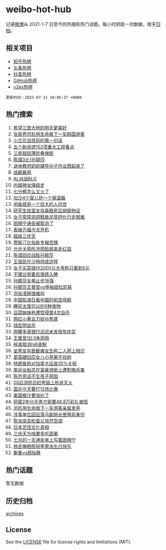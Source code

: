 # weibo-hot-hub

记录[微博](https://www.weibo.com)从 2021-1-7 日至今的热搜和热门话题。每小时抓取一次数据，按天[归档](archives)。

## 相关项目

- [知乎热榜](https://github.com/snaildev/zhihu-hot-hub)
- [头条热榜](https://github.com/snaildev/toutiao-hot-hub)
- [抖音热榜](https://github.com/snaildev/douyin-hot-hub)
- [GitHub热榜](https://github.com/snaildev/github-hot-hub)
- [v2ex热榜](https://github.com/snaildev/v2ex-hot-hub)


`更新时间：2025-07-11 10:05:37 +0800`

## 热门搜索

1. [希望三晋大地的明天更美好](https://m.weibo.cn/search?containerid=100103type%3D1%26t%3D10%26q%3D%23%E5%B8%8C%E6%9C%9B%E4%B8%89%E6%99%8B%E5%A4%A7%E5%9C%B0%E7%9A%84%E6%98%8E%E5%A4%A9%E6%9B%B4%E7%BE%8E%E5%A5%BD%23&stream_entry_id=51&isnewpage=1&extparam=seat%3D1%26c_type%3D51%26q%3D%2523%25E5%25B8%258C%25E6%259C%259B%25E4%25B8%2589%25E6%2599%258B%25E5%25A4%25A7%25E5%259C%25B0%25E7%259A%2584%25E6%2598%258E%25E5%25A4%25A9%25E6%259B%25B4%25E7%25BE%258E%25E5%25A5%25BD%2523%26cate%3D10103%26pos%3D0%26dgr%3D0%26filter_type%3Drealtimehot%26stream_entry_id%3D51%26display_time%3D1752199536%26pre_seqid%3D175219953662600561124)
1. [张家界司机用生命救下一车韩国游客](https://m.weibo.cn/search?containerid=100103type%3D1%26t%3D10%26q%3D%23%E5%BC%A0%E5%AE%B6%E7%95%8C%E5%8F%B8%E6%9C%BA%E7%94%A8%E7%94%9F%E5%91%BD%E6%95%91%E4%B8%8B%E4%B8%80%E8%BD%A6%E9%9F%A9%E5%9B%BD%E6%B8%B8%E5%AE%A2%23&stream_entry_id=31&isnewpage=1&extparam=seat%3D1%26c_type%3D31%26band_rank%3D1%26cate%3D5001%26flag%3D2%26q%3D%2523%25E5%25BC%25A0%25E5%25AE%25B6%25E7%2595%258C%25E5%258F%25B8%25E6%259C%25BA%25E7%2594%25A8%25E7%2594%259F%25E5%2591%25BD%25E6%2595%2591%25E4%25B8%258B%25E4%25B8%2580%25E8%25BD%25A6%25E9%259F%25A9%25E5%259B%25BD%25E6%25B8%25B8%25E5%25AE%25A2%2523%26lcate%3D5001%26dgr%3D0%26pos%3D0%26stream_entry_id%3D31%26filter_type%3Drealtimehot%26realpos%3D1%26display_time%3D1752199536%26pre_seqid%3D175219953662600561124)
1. [小兰花自戕前的第一句话](https://m.weibo.cn/search?containerid=100103type%3D1%26t%3D10%26q%3D%23%E5%B0%8F%E5%85%B0%E8%8A%B1%E8%87%AA%E6%88%95%E5%89%8D%E7%9A%84%E7%AC%AC%E4%B8%80%E5%8F%A5%E8%AF%9D%23&stream_entry_id=31&isnewpage=1&extparam=seat%3D1%26c_type%3D31%26band_rank%3D2%26cate%3D5001%26flag%3D1%26q%3D%2523%25E5%25B0%258F%25E5%2585%25B0%25E8%258A%25B1%25E8%2587%25AA%25E6%2588%2595%25E5%2589%258D%25E7%259A%2584%25E7%25AC%25AC%25E4%25B8%2580%25E5%258F%25A5%25E8%25AF%259D%2523%26lcate%3D5001%26dgr%3D0%26pos%3D1%26stream_entry_id%3D31%26filter_type%3Drealtimehot%26realpos%3D2%26display_time%3D1752199536%26pre_seqid%3D175219953662600561124)
1. [五个新说透102项重大工程看点](https://m.weibo.cn/search?containerid=100103type%3D1%26t%3D10%26q%3D%23%E4%BA%94%E4%B8%AA%E6%96%B0%E8%AF%B4%E9%80%8F102%E9%A1%B9%E9%87%8D%E5%A4%A7%E5%B7%A5%E7%A8%8B%E7%9C%8B%E7%82%B9%23&stream_entry_id=31&isnewpage=1&extparam=seat%3D1%26c_type%3D31%26band_rank%3D3%26cate%3D5001%26flag%3D0%26q%3D%2523%25E4%25BA%2594%25E4%25B8%25AA%25E6%2596%25B0%25E8%25AF%25B4%25E9%2580%258F102%25E9%25A1%25B9%25E9%2587%258D%25E5%25A4%25A7%25E5%25B7%25A5%25E7%25A8%258B%25E7%259C%258B%25E7%2582%25B9%2523%26lcate%3D5001%26dgr%3D0%26pos%3D2%26stream_entry_id%3D31%26filter_type%3Drealtimehot%26realpos%3D3%26display_time%3D1752199536%26pre_seqid%3D175219953662600561124)
1. [三星超轻薄折叠旗舰](https://m.weibo.cn/search?containerid=100103type%3D1%26t%3D296%26q%3D%23%E6%B2%B7%E9%92%B8%E5%8F%81%E7%85%8B%23&hide_search_bar=1&replace_title=+)
1. [陈熠3比1孙颖莎](https://m.weibo.cn/search?containerid=100103type%3D1%26t%3D10%26q%3D%23%E9%99%88%E7%86%A03%E6%AF%941%E5%AD%99%E9%A2%96%E8%8E%8E%23&stream_entry_id=31&isnewpage=1&extparam=seat%3D1%26c_type%3D31%26band_rank%3D4%26cate%3D5001%26flag%3D0%26q%3D%2523%25E9%2599%2588%25E7%2586%25A03%25E6%25AF%25941%25E5%25AD%2599%25E9%25A2%2596%25E8%258E%258E%2523%26lcate%3D5001%26dgr%3D0%26pos%3D4%26stream_entry_id%3D31%26filter_type%3Drealtimehot%26realpos%3D4%26display_time%3D1752199536%26pre_seqid%3D175219953662600561124)
1. [退休教师奶奶辅导孙子作业燃起来了](https://m.weibo.cn/search?containerid=100103type%3D1%26t%3D10%26q%3D%23%E9%80%80%E4%BC%91%E6%95%99%E5%B8%88%E5%A5%B6%E5%A5%B6%E8%BE%85%E5%AF%BC%E5%AD%99%E5%AD%90%E4%BD%9C%E4%B8%9A%E7%87%83%E8%B5%B7%E6%9D%A5%E4%BA%86%23&stream_entry_id=31&isnewpage=1&extparam=seat%3D1%26c_type%3D31%26band_rank%3D5%26cate%3D5001%26flag%3D0%26q%3D%2523%25E9%2580%2580%25E4%25BC%2591%25E6%2595%2599%25E5%25B8%2588%25E5%25A5%25B6%25E5%25A5%25B6%25E8%25BE%2585%25E5%25AF%25BC%25E5%25AD%2599%25E5%25AD%2590%25E4%25BD%259C%25E4%25B8%259A%25E7%2587%2583%25E8%25B5%25B7%25E6%259D%25A5%25E4%25BA%2586%2523%26lcate%3D5001%26dgr%3D0%26pos%3D5%26stream_entry_id%3D31%26filter_type%3Drealtimehot%26realpos%3D5%26display_time%3D1752199536%26pre_seqid%3D175219953662600561124)
1. [成都暴雨](https://m.weibo.cn/search?containerid=100103type%3D1%26t%3D10%26q%3D%E6%88%90%E9%83%BD%E6%9A%B4%E9%9B%A8&stream_entry_id=31&isnewpage=1&extparam=seat%3D1%26c_type%3D31%26band_rank%3D6%26cate%3D5001%26flag%3D1%26q%3D%25E6%2588%2590%25E9%2583%25BD%25E6%259A%25B4%25E9%259B%25A8%26lcate%3D5001%26dgr%3D0%26pos%3D6%26stream_entry_id%3D31%26filter_type%3Drealtimehot%26realpos%3D6%26display_time%3D1752199536%26pre_seqid%3D175219953662600561124)
1. [AL对战BLG](https://m.weibo.cn/search?containerid=100103type%3D1%26t%3D10%26q%3D%23AL%E5%AF%B9%E6%88%98BLG%23&stream_entry_id=31&isnewpage=1&extparam=seat%3D1%26c_type%3D31%26band_rank%3D7%26cate%3D5001%26flag%3D1%26q%3D%2523AL%25E5%25AF%25B9%25E6%2588%2598BLG%2523%26lcate%3D5001%26dgr%3D0%26pos%3D7%26stream_entry_id%3D31%26filter_type%3Drealtimehot%26realpos%3D7%26display_time%3D1752199536%26pre_seqid%3D175219953662600561124)
1. [内娱神女降级史](https://m.weibo.cn/search?containerid=100103type%3D1%26t%3D10%26q%3D%E5%86%85%E5%A8%B1%E7%A5%9E%E5%A5%B3%E9%99%8D%E7%BA%A7%E5%8F%B2&stream_entry_id=31&isnewpage=1&extparam=seat%3D1%26c_type%3D31%26band_rank%3D8%26cate%3D5001%26flag%3D2%26q%3D%25E5%2586%2585%25E5%25A8%25B1%25E7%25A5%259E%25E5%25A5%25B3%25E9%2599%258D%25E7%25BA%25A7%25E5%258F%25B2%26lcate%3D5001%26dgr%3D0%26pos%3D8%26stream_entry_id%3D31%26filter_type%3Drealtimehot%26realpos%3D8%26display_time%3D1752199536%26pre_seqid%3D175219953662600561124)
1. [七分裤怎么又火了](https://m.weibo.cn/search?containerid=100103type%3D1%26t%3D10%26q%3D%23%E4%B8%83%E5%88%86%E8%A3%A4%E6%80%8E%E4%B9%88%E5%8F%88%E7%81%AB%E4%BA%86%23&stream_entry_id=31&isnewpage=1&extparam=seat%3D1%26c_type%3D31%26band_rank%3D9%26cate%3D5001%26flag%3D0%26q%3D%2523%25E4%25B8%2583%25E5%2588%2586%25E8%25A3%25A4%25E6%2580%258E%25E4%25B9%2588%25E5%258F%2588%25E7%2581%25AB%25E4%25BA%2586%2523%26lcate%3D5001%26dgr%3D0%26pos%3D9%26stream_entry_id%3D31%26filter_type%3Drealtimehot%26realpos%3D9%26display_time%3D1752199536%26pre_seqid%3D175219953662600561124)
1. [加沙4个婴儿挤一个保温箱](https://m.weibo.cn/search?containerid=100103type%3D1%26t%3D10%26q%3D%23%E5%8A%A0%E6%B2%994%E4%B8%AA%E5%A9%B4%E5%84%BF%E6%8C%A4%E4%B8%80%E4%B8%AA%E4%BF%9D%E6%B8%A9%E7%AE%B1%23&stream_entry_id=31&isnewpage=1&extparam=seat%3D1%26c_type%3D31%26band_rank%3D10%26cate%3D5001%26flag%3D1%26q%3D%2523%25E5%258A%25A0%25E6%25B2%25994%25E4%25B8%25AA%25E5%25A9%25B4%25E5%2584%25BF%25E6%258C%25A4%25E4%25B8%2580%25E4%25B8%25AA%25E4%25BF%259D%25E6%25B8%25A9%25E7%25AE%25B1%2523%26lcate%3D5001%26dgr%3D0%26pos%3D10%26stream_entry_id%3D31%26filter_type%3Drealtimehot%26realpos%3D10%26display_time%3D1752199536%26pre_seqid%3D175219953662600561124)
1. [闲鱼就是一个巨大的人间世](https://m.weibo.cn/search?containerid=100103type%3D1%26t%3D10%26q%3D%E9%97%B2%E9%B1%BC%E5%B0%B1%E6%98%AF%E4%B8%80%E4%B8%AA%E5%B7%A8%E5%A4%A7%E7%9A%84%E4%BA%BA%E9%97%B4%E4%B8%96&stream_entry_id=31&isnewpage=1&extparam=seat%3D1%26c_type%3D31%26band_rank%3D11%26cate%3D5001%26flag%3D2%26q%3D%25E9%2597%25B2%25E9%25B1%25BC%25E5%25B0%25B1%25E6%2598%25AF%25E4%25B8%2580%25E4%25B8%25AA%25E5%25B7%25A8%25E5%25A4%25A7%25E7%259A%2584%25E4%25BA%25BA%25E9%2597%25B4%25E4%25B8%2596%26lcate%3D5001%26dgr%3D0%26pos%3D11%26stream_entry_id%3D31%26filter_type%3Drealtimehot%26realpos%3D11%26display_time%3D1752199536%26pre_seqid%3D175219953662600561124)
1. [研究生给室友投毒致死后销毁物证](https://m.weibo.cn/search?containerid=100103type%3D1%26t%3D10%26q%3D%23%E7%A0%94%E7%A9%B6%E7%94%9F%E7%BB%99%E5%AE%A4%E5%8F%8B%E6%8A%95%E6%AF%92%E8%87%B4%E6%AD%BB%E5%90%8E%E9%94%80%E6%AF%81%E7%89%A9%E8%AF%81%23&stream_entry_id=31&isnewpage=1&extparam=seat%3D1%26c_type%3D31%26band_rank%3D12%26cate%3D5001%26flag%3D0%26q%3D%2523%25E7%25A0%2594%25E7%25A9%25B6%25E7%2594%259F%25E7%25BB%2599%25E5%25AE%25A4%25E5%258F%258B%25E6%258A%2595%25E6%25AF%2592%25E8%2587%25B4%25E6%25AD%25BB%25E5%2590%258E%25E9%2594%2580%25E6%25AF%2581%25E7%2589%25A9%25E8%25AF%2581%2523%26lcate%3D5001%26dgr%3D0%26pos%3D12%26stream_entry_id%3D31%26filter_type%3Drealtimehot%26realpos%3D12%26display_time%3D1752199536%26pre_seqid%3D175219953662600561124)
1. [女子常穿洞洞鞋致足底钙化行走困难](https://m.weibo.cn/search?containerid=100103type%3D1%26t%3D10%26q%3D%23%E5%A5%B3%E5%AD%90%E5%B8%B8%E7%A9%BF%E6%B4%9E%E6%B4%9E%E9%9E%8B%E8%87%B4%E8%B6%B3%E5%BA%95%E9%92%99%E5%8C%96%E8%A1%8C%E8%B5%B0%E5%9B%B0%E9%9A%BE%23&stream_entry_id=31&isnewpage=1&extparam=seat%3D1%26c_type%3D31%26band_rank%3D13%26cate%3D5001%26flag%3D0%26q%3D%2523%25E5%25A5%25B3%25E5%25AD%2590%25E5%25B8%25B8%25E7%25A9%25BF%25E6%25B4%259E%25E6%25B4%259E%25E9%259E%258B%25E8%2587%25B4%25E8%25B6%25B3%25E5%25BA%2595%25E9%2592%2599%25E5%258C%2596%25E8%25A1%258C%25E8%25B5%25B0%25E5%259B%25B0%25E9%259A%25BE%2523%26lcate%3D5001%26dgr%3D0%26pos%3D13%26stream_entry_id%3D31%26filter_type%3Drealtimehot%26realpos%3D13%26display_time%3D1752199536%26pre_seqid%3D175219953662600561124)
1. [田栩宁通告被取消了](https://m.weibo.cn/search?containerid=100103type%3D1%26t%3D10%26q%3D%23%E7%94%B0%E6%A0%A9%E5%AE%81%E9%80%9A%E5%91%8A%E8%A2%AB%E5%8F%96%E6%B6%88%E4%BA%86%23&stream_entry_id=31&isnewpage=1&extparam=seat%3D1%26c_type%3D31%26band_rank%3D14%26cate%3D5001%26flag%3D0%26q%3D%2523%25E7%2594%25B0%25E6%25A0%25A9%25E5%25AE%2581%25E9%2580%259A%25E5%2591%258A%25E8%25A2%25AB%25E5%258F%2596%25E6%25B6%2588%25E4%25BA%2586%2523%26lcate%3D5001%26dgr%3D0%26pos%3D14%26stream_entry_id%3D31%26filter_type%3Drealtimehot%26realpos%3D14%26display_time%3D1752199536%26pre_seqid%3D175219953662600561124)
1. [表妹万福今天开机](https://m.weibo.cn/search?containerid=100103type%3D1%26t%3D10%26q%3D%23%E8%A1%A8%E5%A6%B9%E4%B8%87%E7%A6%8F%E4%BB%8A%E5%A4%A9%E5%BC%80%E6%9C%BA%23&stream_entry_id=31&isnewpage=1&extparam=seat%3D1%26c_type%3D31%26band_rank%3D15%26cate%3D5001%26flag%3D1%26q%3D%2523%25E8%25A1%25A8%25E5%25A6%25B9%25E4%25B8%2587%25E7%25A6%258F%25E4%25BB%258A%25E5%25A4%25A9%25E5%25BC%2580%25E6%259C%25BA%2523%26lcate%3D5001%26dgr%3D0%26pos%3D15%26stream_entry_id%3D31%26filter_type%3Drealtimehot%26realpos%3D15%26display_time%3D1752199536%26pre_seqid%3D175219953662600561124)
1. [超级三伏天](https://m.weibo.cn/search?containerid=100103type%3D1%26t%3D10%26q%3D%E8%B6%85%E7%BA%A7%E4%B8%89%E4%BC%8F%E5%A4%A9&stream_entry_id=31&isnewpage=1&extparam=seat%3D1%26c_type%3D31%26band_rank%3D16%26cate%3D5001%26flag%3D0%26q%3D%25E8%25B6%2585%25E7%25BA%25A7%25E4%25B8%2589%25E4%25BC%258F%25E5%25A4%25A9%26lcate%3D5001%26dgr%3D0%26pos%3D16%26stream_entry_id%3D31%26filter_type%3Drealtimehot%26realpos%3D16%26display_time%3D1752199536%26pre_seqid%3D175219953662600561124)
1. [贾斯汀比伯新专辑空降](https://m.weibo.cn/search?containerid=100103type%3D1%26t%3D10%26q%3D%23%E8%B4%BE%E6%96%AF%E6%B1%80%E6%AF%94%E4%BC%AF%E6%96%B0%E4%B8%93%E8%BE%91%E7%A9%BA%E9%99%8D%23&stream_entry_id=31&isnewpage=1&extparam=seat%3D1%26c_type%3D31%26band_rank%3D17%26cate%3D5001%26flag%3D1%26q%3D%2523%25E8%25B4%25BE%25E6%2596%25AF%25E6%25B1%2580%25E6%25AF%2594%25E4%25BC%25AF%25E6%2596%25B0%25E4%25B8%2593%25E8%25BE%2591%25E7%25A9%25BA%25E9%2599%258D%2523%26lcate%3D5001%26dgr%3D0%26pos%3D17%26stream_entry_id%3D31%26filter_type%3Drealtimehot%26realpos%3D17%26display_time%3D1752199536%26pre_seqid%3D175219953662600561124)
1. [允许关晓彤洗把脸就来走红毯](https://m.weibo.cn/search?containerid=100103type%3D1%26t%3D10%26q%3D%E5%85%81%E8%AE%B8%E5%85%B3%E6%99%93%E5%BD%A4%E6%B4%97%E6%8A%8A%E8%84%B8%E5%B0%B1%E6%9D%A5%E8%B5%B0%E7%BA%A2%E6%AF%AF&stream_entry_id=31&isnewpage=1&extparam=seat%3D1%26c_type%3D31%26band_rank%3D18%26cate%3D5001%26flag%3D2%26q%3D%25E5%2585%2581%25E8%25AE%25B8%25E5%2585%25B3%25E6%2599%2593%25E5%25BD%25A4%25E6%25B4%2597%25E6%258A%258A%25E8%2584%25B8%25E5%25B0%25B1%25E6%259D%25A5%25E8%25B5%25B0%25E7%25BA%25A2%25E6%25AF%25AF%26lcate%3D5001%26dgr%3D0%26pos%3D18%26stream_entry_id%3D31%26filter_type%3Drealtimehot%26realpos%3D18%26display_time%3D1752199536%26pre_seqid%3D175219953662600561124)
1. [陈熠回应战胜孙颖莎](https://m.weibo.cn/search?containerid=100103type%3D1%26t%3D10%26q%3D%23%E9%99%88%E7%86%A0%E5%9B%9E%E5%BA%94%E6%88%98%E8%83%9C%E5%AD%99%E9%A2%96%E8%8E%8E%23&stream_entry_id=31&isnewpage=1&extparam=seat%3D1%26c_type%3D31%26band_rank%3D19%26cate%3D5001%26flag%3D0%26q%3D%2523%25E9%2599%2588%25E7%2586%25A0%25E5%259B%259E%25E5%25BA%2594%25E6%2588%2598%25E8%2583%259C%25E5%25AD%2599%25E9%25A2%2596%25E8%258E%258E%2523%26lcate%3D5001%26dgr%3D0%26pos%3D19%26stream_entry_id%3D31%26filter_type%3Drealtimehot%26realpos%3D19%26display_time%3D1752199536%26pre_seqid%3D175219953662600561124)
1. [王俊凯在沙特帅成这样](https://m.weibo.cn/search?containerid=100103type%3D1%26t%3D10%26q%3D%23%E7%8E%8B%E4%BF%8A%E5%87%AF%E5%9C%A8%E6%B2%99%E7%89%B9%E5%B8%85%E6%88%90%E8%BF%99%E6%A0%B7%23&stream_entry_id=31&isnewpage=1&extparam=seat%3D1%26c_type%3D31%26band_rank%3D20%26cate%3D5001%26flag%3D1%26q%3D%2523%25E7%258E%258B%25E4%25BF%258A%25E5%2587%25AF%25E5%259C%25A8%25E6%25B2%2599%25E7%2589%25B9%25E5%25B8%2585%25E6%2588%2590%25E8%25BF%2599%25E6%25A0%25B7%2523%26lcate%3D5001%26dgr%3D0%26pos%3D20%26stream_entry_id%3D31%26filter_type%3Drealtimehot%26realpos%3D20%26display_time%3D1752199536%26pre_seqid%3D175219953662600561124)
1. [女子买菜错付2000元大爷称只看到5元](https://m.weibo.cn/search?containerid=100103type%3D1%26t%3D10%26q%3D%23%E5%A5%B3%E5%AD%90%E4%B9%B0%E8%8F%9C%E9%94%99%E4%BB%982000%E5%85%83%E5%A4%A7%E7%88%B7%E7%A7%B0%E5%8F%AA%E7%9C%8B%E5%88%B05%E5%85%83%23&stream_entry_id=31&isnewpage=1&extparam=seat%3D1%26c_type%3D31%26band_rank%3D21%26cate%3D5001%26flag%3D1%26q%3D%2523%25E5%25A5%25B3%25E5%25AD%2590%25E4%25B9%25B0%25E8%258F%259C%25E9%2594%2599%25E4%25BB%25982000%25E5%2585%2583%25E5%25A4%25A7%25E7%2588%25B7%25E7%25A7%25B0%25E5%258F%25AA%25E7%259C%258B%25E5%2588%25B05%25E5%2585%2583%2523%26lcate%3D5001%26dgr%3D0%26pos%3D21%26stream_entry_id%3D31%26filter_type%3Drealtimehot%26realpos%3D21%26display_time%3D1752199536%26pre_seqid%3D175219953662600561124)
1. [不建议带着饥饿感入睡](https://m.weibo.cn/search?containerid=100103type%3D1%26t%3D10%26q%3D%E4%B8%8D%E5%BB%BA%E8%AE%AE%E5%B8%A6%E7%9D%80%E9%A5%A5%E9%A5%BF%E6%84%9F%E5%85%A5%E7%9D%A1&stream_entry_id=31&isnewpage=1&extparam=seat%3D1%26c_type%3D31%26band_rank%3D22%26cate%3D5001%26flag%3D0%26q%3D%25E4%25B8%258D%25E5%25BB%25BA%25E8%25AE%25AE%25E5%25B8%25A6%25E7%259D%2580%25E9%25A5%25A5%25E9%25A5%25BF%25E6%2584%259F%25E5%2585%25A5%25E7%259D%25A1%26lcate%3D5001%26dgr%3D0%26pos%3D22%26stream_entry_id%3D31%26filter_type%3Drealtimehot%26realpos%3D22%26display_time%3D1752199536%26pre_seqid%3D175219953662600561124)
1. [孙颖莎女单止步16强](https://m.weibo.cn/search?containerid=100103type%3D1%26t%3D10%26q%3D%23%E5%AD%99%E9%A2%96%E8%8E%8E%E5%A5%B3%E5%8D%95%E6%AD%A2%E6%AD%A516%E5%BC%BA%23&stream_entry_id=31&isnewpage=1&extparam=seat%3D1%26c_type%3D31%26band_rank%3D23%26cate%3D5001%26flag%3D0%26q%3D%2523%25E5%25AD%2599%25E9%25A2%2596%25E8%258E%258E%25E5%25A5%25B3%25E5%258D%2595%25E6%25AD%25A2%25E6%25AD%25A516%25E5%25BC%25BA%2523%26lcate%3D5001%26dgr%3D0%26pos%3D23%26stream_entry_id%3D31%26filter_type%3Drealtimehot%26realpos%3D23%26display_time%3D1752199536%26pre_seqid%3D175219953662600561124)
1. [孙颖莎王曼昱vs申裕斌杜凯琹](https://m.weibo.cn/search?containerid=100103type%3D1%26t%3D10%26q%3D%23%E5%AD%99%E9%A2%96%E8%8E%8E%E7%8E%8B%E6%9B%BC%E6%98%B1vs%E7%94%B3%E8%A3%95%E6%96%8C%E6%9D%9C%E5%87%AF%E7%90%B9%23&stream_entry_id=31&isnewpage=1&extparam=seat%3D1%26c_type%3D31%26band_rank%3D24%26cate%3D5001%26flag%3D1%26q%3D%2523%25E5%25AD%2599%25E9%25A2%2596%25E8%258E%258E%25E7%258E%258B%25E6%259B%25BC%25E6%2598%25B1vs%25E7%2594%25B3%25E8%25A3%2595%25E6%2596%258C%25E6%259D%259C%25E5%2587%25AF%25E7%2590%25B9%2523%26lcate%3D5001%26dgr%3D0%26pos%3D24%26stream_entry_id%3D31%26filter_type%3Drealtimehot%26realpos%3D24%26display_time%3D1752199536%26pre_seqid%3D175219953662600561124)
1. [泡张凌赫很难吗](https://m.weibo.cn/search?containerid=100103type%3D1%26t%3D10%26q%3D%E6%B3%A1%E5%BC%A0%E5%87%8C%E8%B5%AB%E5%BE%88%E9%9A%BE%E5%90%97&stream_entry_id=31&isnewpage=1&extparam=seat%3D1%26c_type%3D31%26band_rank%3D25%26cate%3D5001%26flag%3D1%26q%3D%25E6%25B3%25A1%25E5%25BC%25A0%25E5%2587%258C%25E8%25B5%25AB%25E5%25BE%2588%25E9%259A%25BE%25E5%2590%2597%26lcate%3D5001%26dgr%3D0%26pos%3D25%26stream_entry_id%3D31%26filter_type%3Drealtimehot%26realpos%3D25%26display_time%3D1752199536%26pre_seqid%3D175219953662600561124)
1. [中国航海日看中国的航空母舰](https://m.weibo.cn/search?containerid=100103type%3D1%26t%3D10%26q%3D%23%E4%B8%AD%E5%9B%BD%E8%88%AA%E6%B5%B7%E6%97%A5%E7%9C%8B%E4%B8%AD%E5%9B%BD%E7%9A%84%E8%88%AA%E7%A9%BA%E6%AF%8D%E8%88%B0%23&stream_entry_id=31&isnewpage=1&extparam=seat%3D1%26c_type%3D31%26band_rank%3D26%26cate%3D5001%26flag%3D1%26q%3D%2523%25E4%25B8%25AD%25E5%259B%25BD%25E8%2588%25AA%25E6%25B5%25B7%25E6%2597%25A5%25E7%259C%258B%25E4%25B8%25AD%25E5%259B%25BD%25E7%259A%2584%25E8%2588%25AA%25E7%25A9%25BA%25E6%25AF%258D%25E8%2588%25B0%2523%26lcate%3D5001%26dgr%3D0%26pos%3D26%26stream_entry_id%3D31%26filter_type%3Drealtimehot%26realpos%3D26%26display_time%3D1752199536%26pre_seqid%3D175219953662600561124)
1. [睡前太饿可以吃6种食物](https://m.weibo.cn/search?containerid=100103type%3D1%26t%3D10%26q%3D%23%E7%9D%A1%E5%89%8D%E5%A4%AA%E9%A5%BF%E5%8F%AF%E4%BB%A5%E5%90%836%E7%A7%8D%E9%A3%9F%E7%89%A9%23&stream_entry_id=31&isnewpage=1&extparam=seat%3D1%26c_type%3D31%26band_rank%3D27%26cate%3D5001%26flag%3D1%26q%3D%2523%25E7%259D%25A1%25E5%2589%258D%25E5%25A4%25AA%25E9%25A5%25BF%25E5%258F%25AF%25E4%25BB%25A5%25E5%2590%25836%25E7%25A7%258D%25E9%25A3%259F%25E7%2589%25A9%2523%26lcate%3D5001%26dgr%3D0%26pos%3D27%26stream_entry_id%3D31%26filter_type%3Drealtimehot%26realpos%3D27%26display_time%3D1752199536%26pre_seqid%3D175219953662600561124)
1. [豆腐妹妹称遭性侵曾4次自杀](https://m.weibo.cn/search?containerid=100103type%3D1%26t%3D10%26q%3D%23%E8%B1%86%E8%85%90%E5%A6%B9%E5%A6%B9%E7%A7%B0%E9%81%AD%E6%80%A7%E4%BE%B5%E6%9B%BE4%E6%AC%A1%E8%87%AA%E6%9D%80%23&stream_entry_id=31&isnewpage=1&extparam=seat%3D1%26c_type%3D31%26band_rank%3D28%26cate%3D5001%26flag%3D0%26q%3D%2523%25E8%25B1%2586%25E8%2585%2590%25E5%25A6%25B9%25E5%25A6%25B9%25E7%25A7%25B0%25E9%2581%25AD%25E6%2580%25A7%25E4%25BE%25B5%25E6%259B%25BE4%25E6%25AC%25A1%25E8%2587%25AA%25E6%259D%2580%2523%26lcate%3D5001%26dgr%3D0%26pos%3D28%26stream_entry_id%3D31%26filter_type%3Drealtimehot%26realpos%3D28%26display_time%3D1752199536%26pre_seqid%3D175219953662600561124)
1. [网红小黄豆力挺孙恩盛](https://m.weibo.cn/search?containerid=100103type%3D1%26t%3D10%26q%3D%23%E7%BD%91%E7%BA%A2%E5%B0%8F%E9%BB%84%E8%B1%86%E5%8A%9B%E6%8C%BA%E5%AD%99%E6%81%A9%E7%9B%9B%23&stream_entry_id=31&isnewpage=1&extparam=seat%3D1%26c_type%3D31%26band_rank%3D29%26cate%3D5001%26flag%3D1%26q%3D%2523%25E7%25BD%2591%25E7%25BA%25A2%25E5%25B0%258F%25E9%25BB%2584%25E8%25B1%2586%25E5%258A%259B%25E6%258C%25BA%25E5%25AD%2599%25E6%2581%25A9%25E7%259B%259B%2523%26lcate%3D5001%26dgr%3D0%26pos%3D29%26stream_entry_id%3D31%26filter_type%3Drealtimehot%26realpos%3D29%26display_time%3D1752199536%26pre_seqid%3D175219953662600561124)
1. [钱宏明自杀](https://m.weibo.cn/search?containerid=100103type%3D1%26t%3D10%26q%3D%E9%92%B1%E5%AE%8F%E6%98%8E%E8%87%AA%E6%9D%80&stream_entry_id=31&isnewpage=1&extparam=seat%3D1%26c_type%3D31%26band_rank%3D30%26cate%3D5001%26flag%3D0%26q%3D%25E9%2592%25B1%25E5%25AE%258F%25E6%2598%258E%25E8%2587%25AA%25E6%259D%2580%26lcate%3D5001%26dgr%3D0%26pos%3D30%26stream_entry_id%3D31%26filter_type%3Drealtimehot%26realpos%3D30%26display_time%3D1752199536%26pre_seqid%3D175219953662600561124)
1. [网曝多家银行迟迟未发放年终奖](https://m.weibo.cn/search?containerid=100103type%3D1%26t%3D10%26q%3D%23%E7%BD%91%E6%9B%9D%E5%A4%9A%E5%AE%B6%E9%93%B6%E8%A1%8C%E8%BF%9F%E8%BF%9F%E6%9C%AA%E5%8F%91%E6%94%BE%E5%B9%B4%E7%BB%88%E5%A5%96%23&stream_entry_id=31&isnewpage=1&extparam=seat%3D1%26c_type%3D31%26band_rank%3D31%26cate%3D5001%26flag%3D1%26q%3D%2523%25E7%25BD%2591%25E6%259B%259D%25E5%25A4%259A%25E5%25AE%25B6%25E9%2593%25B6%25E8%25A1%258C%25E8%25BF%259F%25E8%25BF%259F%25E6%259C%25AA%25E5%258F%2591%25E6%2594%25BE%25E5%25B9%25B4%25E7%25BB%2588%25E5%25A5%2596%2523%26lcate%3D5001%26dgr%3D0%26pos%3D31%26stream_entry_id%3D31%26filter_type%3Drealtimehot%26realpos%3D31%26display_time%3D1752199536%26pre_seqid%3D175219953662600561124)
1. [王曼昱1比3朱雨玲](https://m.weibo.cn/search?containerid=100103type%3D1%26t%3D10%26q%3D%23%E7%8E%8B%E6%9B%BC%E6%98%B11%E6%AF%943%E6%9C%B1%E9%9B%A8%E7%8E%B2%23&stream_entry_id=31&isnewpage=1&extparam=seat%3D1%26c_type%3D31%26band_rank%3D32%26cate%3D5001%26flag%3D0%26q%3D%2523%25E7%258E%258B%25E6%259B%25BC%25E6%2598%25B11%25E6%25AF%25943%25E6%259C%25B1%25E9%259B%25A8%25E7%258E%25B2%2523%26lcate%3D5001%26dgr%3D0%26pos%3D32%26stream_entry_id%3D31%26filter_type%3Drealtimehot%26realpos%3D32%26display_time%3D1752199536%26pre_seqid%3D175219953662600561124)
1. [梓渝取消hi6录制](https://m.weibo.cn/search?containerid=100103type%3D1%26t%3D10%26q%3D%23%E6%A2%93%E6%B8%9D%E5%8F%96%E6%B6%88hi6%E5%BD%95%E5%88%B6%23&stream_entry_id=31&isnewpage=1&extparam=seat%3D1%26c_type%3D31%26band_rank%3D33%26cate%3D5001%26flag%3D0%26q%3D%2523%25E6%25A2%2593%25E6%25B8%259D%25E5%258F%2596%25E6%25B6%2588hi6%25E5%25BD%2595%25E5%2588%25B6%2523%26lcate%3D5001%26dgr%3D0%26pos%3D33%26stream_entry_id%3D31%26filter_type%3Drealtimehot%26realpos%3D33%26display_time%3D1752199536%26pre_seqid%3D175219953662600561124)
1. [坐男友车致截瘫女生称二人网上相识](https://m.weibo.cn/search?containerid=100103type%3D1%26t%3D10%26q%3D%23%E5%9D%90%E7%94%B7%E5%8F%8B%E8%BD%A6%E8%87%B4%E6%88%AA%E7%98%AB%E5%A5%B3%E7%94%9F%E7%A7%B0%E4%BA%8C%E4%BA%BA%E7%BD%91%E4%B8%8A%E7%9B%B8%E8%AF%86%23&stream_entry_id=31&isnewpage=1&extparam=seat%3D1%26c_type%3D31%26band_rank%3D34%26cate%3D5001%26flag%3D1%26q%3D%2523%25E5%259D%2590%25E7%2594%25B7%25E5%258F%258B%25E8%25BD%25A6%25E8%2587%25B4%25E6%2588%25AA%25E7%2598%25AB%25E5%25A5%25B3%25E7%2594%259F%25E7%25A7%25B0%25E4%25BA%258C%25E4%25BA%25BA%25E7%25BD%2591%25E4%25B8%258A%25E7%259B%25B8%25E8%25AF%2586%2523%26lcate%3D5001%26dgr%3D0%26pos%3D34%26stream_entry_id%3D31%26filter_type%3Drealtimehot%26realpos%3D34%26display_time%3D1752199536%26pre_seqid%3D175219953662600561124)
1. [葛荟婕回应女儿小苹果不找她](https://m.weibo.cn/search?containerid=100103type%3D1%26t%3D10%26q%3D%23%E8%91%9B%E8%8D%9F%E5%A9%95%E5%9B%9E%E5%BA%94%E5%A5%B3%E5%84%BF%E5%B0%8F%E8%8B%B9%E6%9E%9C%E4%B8%8D%E6%89%BE%E5%A5%B9%23&stream_entry_id=31&isnewpage=1&extparam=seat%3D1%26c_type%3D31%26band_rank%3D35%26cate%3D5001%26flag%3D0%26q%3D%2523%25E8%2591%259B%25E8%258D%259F%25E5%25A9%2595%25E5%259B%259E%25E5%25BA%2594%25E5%25A5%25B3%25E5%2584%25BF%25E5%25B0%258F%25E8%258B%25B9%25E6%259E%259C%25E4%25B8%258D%25E6%2589%25BE%25E5%25A5%25B9%2523%26lcate%3D5001%26dgr%3D0%26pos%3D35%26stream_entry_id%3D31%26filter_type%3Drealtimehot%26realpos%3D35%26display_time%3D1752199536%26pre_seqid%3D175219953662600561124)
1. [特朗普称对加拿大征收35%关税](https://m.weibo.cn/search?containerid=100103type%3D1%26t%3D10%26q%3D%23%E7%89%B9%E6%9C%97%E6%99%AE%E7%A7%B0%E5%AF%B9%E5%8A%A0%E6%8B%BF%E5%A4%A7%E5%BE%81%E6%94%B635%25%E5%85%B3%E7%A8%8E%23&stream_entry_id=31&isnewpage=1&extparam=seat%3D1%26c_type%3D31%26band_rank%3D36%26cate%3D5001%26flag%3D1%26q%3D%2523%25E7%2589%25B9%25E6%259C%2597%25E6%2599%25AE%25E7%25A7%25B0%25E5%25AF%25B9%25E5%258A%25A0%25E6%258B%25BF%25E5%25A4%25A7%25E5%25BE%2581%25E6%2594%25B635%2525%25E5%2585%25B3%25E7%25A8%258E%2523%26lcate%3D5001%26dgr%3D0%26pos%3D36%26stream_entry_id%3D31%26filter_type%3Drealtimehot%26realpos%3D36%26display_time%3D1752199536%26pre_seqid%3D175219953662600561124)
1. [南非女船员在富豪游艇上遭割喉杀害](https://m.weibo.cn/search?containerid=100103type%3D1%26t%3D10%26q%3D%23%E5%8D%97%E9%9D%9E%E5%A5%B3%E8%88%B9%E5%91%98%E5%9C%A8%E5%AF%8C%E8%B1%AA%E6%B8%B8%E8%89%87%E4%B8%8A%E9%81%AD%E5%89%B2%E5%96%89%E6%9D%80%E5%AE%B3%23&stream_entry_id=31&isnewpage=1&extparam=seat%3D1%26c_type%3D31%26band_rank%3D37%26cate%3D5001%26flag%3D0%26q%3D%2523%25E5%258D%2597%25E9%259D%259E%25E5%25A5%25B3%25E8%2588%25B9%25E5%2591%2598%25E5%259C%25A8%25E5%25AF%258C%25E8%25B1%25AA%25E6%25B8%25B8%25E8%2589%2587%25E4%25B8%258A%25E9%2581%25AD%25E5%2589%25B2%25E5%2596%2589%25E6%259D%2580%25E5%25AE%25B3%2523%26lcate%3D5001%26dgr%3D0%26pos%3D37%26stream_entry_id%3D31%26filter_type%3Drealtimehot%26realpos%3D37%26display_time%3D1752199536%26pre_seqid%3D175219953662600561124)
1. [陈乔恩谈不生孩子原因](https://m.weibo.cn/search?containerid=100103type%3D1%26t%3D10%26q%3D%23%E9%99%88%E4%B9%94%E6%81%A9%E8%B0%88%E4%B8%8D%E7%94%9F%E5%AD%A9%E5%AD%90%E5%8E%9F%E5%9B%A0%23&stream_entry_id=31&isnewpage=1&extparam=seat%3D1%26c_type%3D31%26band_rank%3D38%26cate%3D5001%26flag%3D0%26q%3D%2523%25E9%2599%2588%25E4%25B9%2594%25E6%2581%25A9%25E8%25B0%2588%25E4%25B8%258D%25E7%2594%259F%25E5%25AD%25A9%25E5%25AD%2590%25E5%258E%259F%25E5%259B%25A0%2523%26lcate%3D5001%26dgr%3D0%26pos%3D38%26stream_entry_id%3D31%26filter_type%3Drealtimehot%26realpos%3D38%26display_time%3D1752199536%26pre_seqid%3D175219953662600561124)
1. [00后消防员赶考路上折返灭火](https://m.weibo.cn/search?containerid=100103type%3D1%26t%3D10%26q%3D%2300%E5%90%8E%E6%B6%88%E9%98%B2%E5%91%98%E8%B5%B6%E8%80%83%E8%B7%AF%E4%B8%8A%E6%8A%98%E8%BF%94%E7%81%AD%E7%81%AB%23&stream_entry_id=31&isnewpage=1&extparam=seat%3D1%26c_type%3D31%26band_rank%3D39%26cate%3D5001%26flag%3D0%26q%3D%252300%25E5%2590%258E%25E6%25B6%2588%25E9%2598%25B2%25E5%2591%2598%25E8%25B5%25B6%25E8%2580%2583%25E8%25B7%25AF%25E4%25B8%258A%25E6%258A%2598%25E8%25BF%2594%25E7%2581%25AD%25E7%2581%25AB%2523%26lcate%3D5001%26dgr%3D0%26pos%3D39%26stream_entry_id%3D31%26filter_type%3Drealtimehot%26realpos%3D39%26display_time%3D1752199536%26pre_seqid%3D175219953662600561124)
1. [国乒今天要打12场比赛](https://m.weibo.cn/search?containerid=100103type%3D1%26t%3D10%26q%3D%E5%9B%BD%E4%B9%92%E4%BB%8A%E5%A4%A9%E8%A6%81%E6%89%9312%E5%9C%BA%E6%AF%94%E8%B5%9B&stream_entry_id=31&isnewpage=1&extparam=seat%3D1%26c_type%3D31%26band_rank%3D40%26cate%3D5001%26flag%3D1%26q%3D%25E5%259B%25BD%25E4%25B9%2592%25E4%25BB%258A%25E5%25A4%25A9%25E8%25A6%2581%25E6%2589%259312%25E5%259C%25BA%25E6%25AF%2594%25E8%25B5%259B%26lcate%3D5001%26dgr%3D0%26pos%3D40%26stream_entry_id%3D31%26filter_type%3Drealtimehot%26realpos%3D40%26display_time%3D1752199536%26pre_seqid%3D175219953662600561124)
1. [美国橙汁要涨价了](https://m.weibo.cn/search?containerid=100103type%3D1%26t%3D10%26q%3D%23%E7%BE%8E%E5%9B%BD%E6%A9%99%E6%B1%81%E8%A6%81%E6%B6%A8%E4%BB%B7%E4%BA%86%23&stream_entry_id=31&isnewpage=1&extparam=seat%3D1%26c_type%3D31%26band_rank%3D41%26cate%3D5001%26flag%3D1%26q%3D%2523%25E7%25BE%258E%25E5%259B%25BD%25E6%25A9%2599%25E6%25B1%2581%25E8%25A6%2581%25E6%25B6%25A8%25E4%25BB%25B7%25E4%25BA%2586%2523%26lcate%3D5001%26dgr%3D0%26pos%3D41%26stream_entry_id%3D31%26filter_type%3Drealtimehot%26realpos%3D41%26display_time%3D1752199536%26pre_seqid%3D175219953662600561124)
1. [同居2年分手男方索要48.8万彩礼被拒](https://m.weibo.cn/search?containerid=100103type%3D1%26t%3D10%26q%3D%23%E5%90%8C%E5%B1%852%E5%B9%B4%E5%88%86%E6%89%8B%E7%94%B7%E6%96%B9%E7%B4%A2%E8%A6%8148.8%E4%B8%87%E5%BD%A9%E7%A4%BC%E8%A2%AB%E6%8B%92%23&stream_entry_id=31&isnewpage=1&extparam=seat%3D1%26c_type%3D31%26band_rank%3D42%26cate%3D5001%26flag%3D0%26q%3D%2523%25E5%2590%258C%25E5%25B1%25852%25E5%25B9%25B4%25E5%2588%2586%25E6%2589%258B%25E7%2594%25B7%25E6%2596%25B9%25E7%25B4%25A2%25E8%25A6%258148.8%25E4%25B8%2587%25E5%25BD%25A9%25E7%25A4%25BC%25E8%25A2%25AB%25E6%258B%2592%2523%26lcate%3D5001%26dgr%3D0%26pos%3D42%26stream_entry_id%3D31%26filter_type%3Drealtimehot%26realpos%3D42%26display_time%3D1752199536%26pre_seqid%3D175219953662600561124)
1. [司机用生命救下一车游客亲属发声](https://m.weibo.cn/search?containerid=100103type%3D1%26t%3D10%26q%3D%23%E5%8F%B8%E6%9C%BA%E7%94%A8%E7%94%9F%E5%91%BD%E6%95%91%E4%B8%8B%E4%B8%80%E8%BD%A6%E6%B8%B8%E5%AE%A2%E4%BA%B2%E5%B1%9E%E5%8F%91%E5%A3%B0%23&stream_entry_id=31&isnewpage=1&extparam=seat%3D1%26c_type%3D31%26band_rank%3D43%26cate%3D5001%26flag%3D1%26q%3D%2523%25E5%258F%25B8%25E6%259C%25BA%25E7%2594%25A8%25E7%2594%259F%25E5%2591%25BD%25E6%2595%2591%25E4%25B8%258B%25E4%25B8%2580%25E8%25BD%25A6%25E6%25B8%25B8%25E5%25AE%25A2%25E4%25BA%25B2%25E5%25B1%259E%25E5%258F%2591%25E5%25A3%25B0%2523%26lcate%3D5001%26dgr%3D0%26pos%3D43%26stream_entry_id%3D31%26filter_type%3Drealtimehot%26realpos%3D43%26display_time%3D1752199536%26pre_seqid%3D175219953662600561124)
1. [涉事单位回应落马副局长使用前身份](https://m.weibo.cn/search?containerid=100103type%3D1%26t%3D10%26q%3D%23%E6%B6%89%E4%BA%8B%E5%8D%95%E4%BD%8D%E5%9B%9E%E5%BA%94%E8%90%BD%E9%A9%AC%E5%89%AF%E5%B1%80%E9%95%BF%E4%BD%BF%E7%94%A8%E5%89%8D%E8%BA%AB%E4%BB%BD%23&stream_entry_id=31&isnewpage=1&extparam=seat%3D1%26c_type%3D31%26band_rank%3D44%26cate%3D5001%26flag%3D1%26q%3D%2523%25E6%25B6%2589%25E4%25BA%258B%25E5%258D%2595%25E4%25BD%258D%25E5%259B%259E%25E5%25BA%2594%25E8%2590%25BD%25E9%25A9%25AC%25E5%2589%25AF%25E5%25B1%2580%25E9%2595%25BF%25E4%25BD%25BF%25E7%2594%25A8%25E5%2589%258D%25E8%25BA%25AB%25E4%25BB%25BD%2523%26lcate%3D5001%26dgr%3D0%26pos%3D44%26stream_entry_id%3D31%26filter_type%3Drealtimehot%26realpos%3D44%26display_time%3D1752199536%26pre_seqid%3D175219953662600561124)
1. [陈龙突击检查父母开空调](https://m.weibo.cn/search?containerid=100103type%3D1%26t%3D10%26q%3D%23%E9%99%88%E9%BE%99%E7%AA%81%E5%87%BB%E6%A3%80%E6%9F%A5%E7%88%B6%E6%AF%8D%E5%BC%80%E7%A9%BA%E8%B0%83%23&stream_entry_id=31&isnewpage=1&extparam=seat%3D1%26c_type%3D31%26band_rank%3D45%26cate%3D5001%26flag%3D1%26q%3D%2523%25E9%2599%2588%25E9%25BE%2599%25E7%25AA%2581%25E5%2587%25BB%25E6%25A3%2580%25E6%259F%25A5%25E7%2588%25B6%25E6%25AF%258D%25E5%25BC%2580%25E7%25A9%25BA%25E8%25B0%2583%2523%26lcate%3D5001%26dgr%3D0%26pos%3D45%26stream_entry_id%3D31%26filter_type%3Drealtimehot%26realpos%3D45%26display_time%3D1752199536%26pre_seqid%3D175219953662600561124)
1. [日本艺伎文化真相](https://m.weibo.cn/search?containerid=100103type%3D1%26t%3D10%26q%3D%E6%97%A5%E6%9C%AC%E8%89%BA%E4%BC%8E%E6%96%87%E5%8C%96%E7%9C%9F%E7%9B%B8&stream_entry_id=31&isnewpage=1&extparam=seat%3D1%26c_type%3D31%26band_rank%3D46%26cate%3D5001%26flag%3D0%26q%3D%25E6%2597%25A5%25E6%259C%25AC%25E8%2589%25BA%25E4%25BC%258E%25E6%2596%2587%25E5%258C%2596%25E7%259C%259F%25E7%259B%25B8%26lcate%3D5001%26dgr%3D0%26pos%3D46%26stream_entry_id%3D31%26filter_type%3Drealtimehot%26realpos%3D46%26display_time%3D1752199536%26pre_seqid%3D175219953662600561124)
1. [三伏天为啥要多吃蔬果](https://m.weibo.cn/search?containerid=100103type%3D1%26t%3D10%26q%3D%23%E4%B8%89%E4%BC%8F%E5%A4%A9%E4%B8%BA%E5%95%A5%E8%A6%81%E5%A4%9A%E5%90%83%E8%94%AC%E6%9E%9C%23&stream_entry_id=31&isnewpage=1&extparam=seat%3D1%26c_type%3D31%26band_rank%3D47%26cate%3D5001%26flag%3D1%26q%3D%2523%25E4%25B8%2589%25E4%25BC%258F%25E5%25A4%25A9%25E4%25B8%25BA%25E5%2595%25A5%25E8%25A6%2581%25E5%25A4%259A%25E5%2590%2583%25E8%2594%25AC%25E6%259E%259C%2523%26lcate%3D5001%26dgr%3D0%26pos%3D47%26stream_entry_id%3D31%26filter_type%3Drealtimehot%26realpos%3D47%26display_time%3D1752199536%26pre_seqid%3D175219953662600561124)
1. [七月的一天通告单上写着田栩宁](https://m.weibo.cn/search?containerid=100103type%3D1%26t%3D10%26q%3D%23%E4%B8%83%E6%9C%88%E7%9A%84%E4%B8%80%E5%A4%A9%E9%80%9A%E5%91%8A%E5%8D%95%E4%B8%8A%E5%86%99%E7%9D%80%E7%94%B0%E6%A0%A9%E5%AE%81%23&stream_entry_id=31&isnewpage=1&extparam=seat%3D1%26c_type%3D31%26band_rank%3D48%26cate%3D5001%26flag%3D0%26q%3D%2523%25E4%25B8%2583%25E6%259C%2588%25E7%259A%2584%25E4%25B8%2580%25E5%25A4%25A9%25E9%2580%259A%25E5%2591%258A%25E5%258D%2595%25E4%25B8%258A%25E5%2586%2599%25E7%259D%2580%25E7%2594%25B0%25E6%25A0%25A9%25E5%25AE%2581%2523%26lcate%3D5001%26dgr%3D0%26pos%3D48%26stream_entry_id%3D31%26filter_type%3Drealtimehot%26realpos%3D48%26display_time%3D1752199536%26pre_seqid%3D175219953662600561124)
1. [杨丞琳晒照祝李荣浩生日快乐](https://m.weibo.cn/search?containerid=100103type%3D1%26t%3D10%26q%3D%23%E6%9D%A8%E4%B8%9E%E7%90%B3%E6%99%92%E7%85%A7%E7%A5%9D%E6%9D%8E%E8%8D%A3%E6%B5%A9%E7%94%9F%E6%97%A5%E5%BF%AB%E4%B9%90%23&stream_entry_id=31&isnewpage=1&extparam=seat%3D1%26c_type%3D31%26band_rank%3D49%26cate%3D5001%26flag%3D0%26q%3D%2523%25E6%259D%25A8%25E4%25B8%259E%25E7%2590%25B3%25E6%2599%2592%25E7%2585%25A7%25E7%25A5%259D%25E6%259D%258E%25E8%258D%25A3%25E6%25B5%25A9%25E7%2594%259F%25E6%2597%25A5%25E5%25BF%25AB%25E4%25B9%2590%2523%26lcate%3D5001%26dgr%3D0%26pos%3D49%26stream_entry_id%3D31%26filter_type%3Drealtimehot%26realpos%3D49%26display_time%3D1752199536%26pre_seqid%3D175219953662600561124)
1. [蒯曼vs郑怡静](https://m.weibo.cn/search?containerid=100103type%3D1%26t%3D10%26q%3D%23%E8%92%AF%E6%9B%BCvs%E9%83%91%E6%80%A1%E9%9D%99%23&stream_entry_id=31&isnewpage=1&extparam=seat%3D1%26c_type%3D31%26band_rank%3D50%26cate%3D5001%26flag%3D1%26q%3D%2523%25E8%2592%25AF%25E6%259B%25BCvs%25E9%2583%2591%25E6%2580%25A1%25E9%259D%2599%2523%26lcate%3D5001%26dgr%3D0%26pos%3D50%26stream_entry_id%3D31%26filter_type%3Drealtimehot%26realpos%3D50%26display_time%3D1752199536%26pre_seqid%3D175219953662600561124)

## 热门话题

暂无数据

## 历史归档

[archives](archives)

## License

See the [LICENSE](LICENSE) file for license rights and limitations (MIT).
